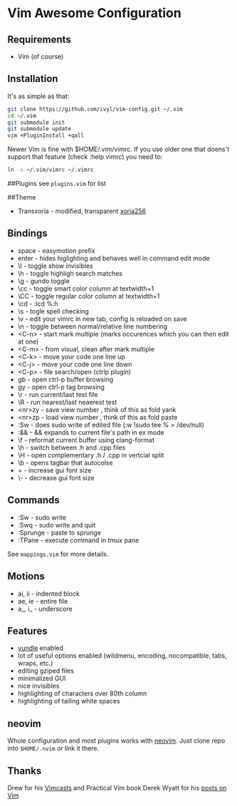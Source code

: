 # Vim Awesome Configuration

## Requirements
* Vim (of course)

## Installation
It's as simple as that:

```bash
git clone https://github.com/ivyl/vim-config.git ~/.vim
cd ~/.vim
git submodule init
git submodule update
vim +PluginInstall +qall
```

Newer Vim is fine with $HOME/.vim/vimrc. If you use older one that doens't
support that feature (check :help vimrc) you need to:

```bash
ln -s ~/.vim/vimrc ~/.vimrc
```

##Plugins
see `plugins.vim` for list


##Theme
* Transxoria - modified, transparent [xoria256](http://www.vim.org/scripts/script.php?script_id=2140)

## Bindings
* space - easymotion prefix
* enter - hides higlighting and behaves well in command edit mode
* \l - toggle show invisibles
* \h - toggle highligh search matches
* \g - gundo toggle
* \cc - toggle smart color column at textwidth+1
* \CC - toggle regular color column at textwidth+1
* \cd - :lcd %:h
* \s - togle spell checking
* \v - edit your vimrc in new tab, config is reloaded on save
* \n - toggle between normal/relative line numbering
* &lt;C-n&gt; - start mark multiple (marks occurences which you can then edit at
  one)
* &lt;C-m&gt; - from visual, clean after mark multiple
* &lt;C-k&gt; - move your code one line up
* &lt;C-j&gt; - move your code one line down
* &lt;C-p&gt; - file search/open (ctrlp plugin)
* gb - open ctrl-p buffer browsing
* gy - open ctrl-p tag browsing
* \r - run current/last test file
* \R - run nearest/last neaerest test
* &lt;nr&gt;zy - save view number <nr>, think of this as fold yank
* &lt;nr&gt;zp - load view number <nr>, think of this as fold paste
* :Sw - does sudo write of edited file (:w !sudo tee % > /dev/null)
* :&& - && expands to current file's path in ex mode
* \f - reformat current buffer using clang-format
* \h - switch between .h and .cpp files
* \H - open complementary .h / .cpp in vertcial split
* \b - opens tagbar that autocolse
* \= - increase gui font size
* \\- - decrease gui font size

## Commands
* :Sw - sudo write
* :Swq - sudo write and quit
* :Sprunge - paste to sprunge
* :TPane - execute command in tmux pane

See `mappings.vim` for more details.

## Motions
* ai, ii - indented block
* ae, ie - entire file
* a\_, i\_ - underscore

## Features
* [vundle](https://github.com/gmarik/Vundle.vim) enabled
* lot of useful options enabled (wildmenu, encoding, nocompatible, tabs, wraps, etc.)
* editing gziped files
* minimalized GUI
* nice invisibles
* highlighting of characters over 80th column
* highlighting of tailing white spaces

## neovim
Whole configuration and most plugins works with [neovim](http://neovim.org/).
Just clone repo into `$HOME/.nvim` or link it there.

## Thanks
Drew for his [Vimcasts](http://vimcasts.org/) and Practical Vim book
Derek Wyatt for his [posts on Vim](http://www.derekwyatt.org/vim/)
